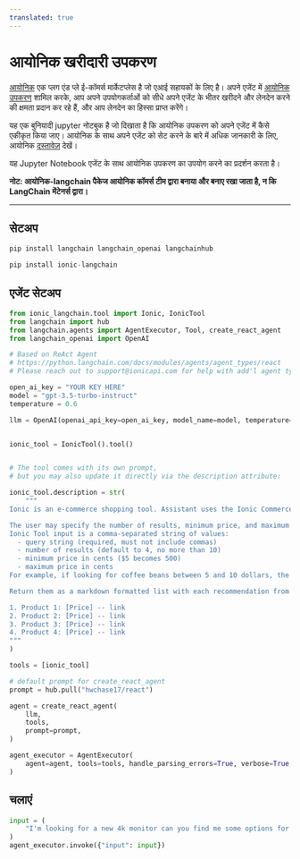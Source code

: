 ```yaml
---
translated: true
---
```


# आयोनिक खरीदारी उपकरण

[आयोनिक](https://www.ioniccommerce.com/) एक प्लग एंड प्ले ई-कॉमर्स मार्केटप्लेस है जो एआई सहायकों के लिए है। अपने एजेंट में [आयोनिक उपकरण](https://github.com/ioniccommerce/ionic_langchain) शामिल करके, आप अपने उपयोगकर्ताओं को सीधे अपने एजेंट के भीतर खरीदने और लेनदेन करने की क्षमता प्रदान कर रहे हैं, और आप लेनदेन का हिस्सा प्राप्त करेंगे।

यह एक बुनियादी jupyter नोटबुक है जो दिखाता है कि आयोनिक उपकरण को अपने एजेंट में कैसे एकीकृत किया जाए। आयोनिक के साथ अपने एजेंट को सेट करने के बारे में अधिक जानकारी के लिए, आयोनिक [दस्तावेज़](https://docs.ioniccommerce.com/introduction) देखें।

यह Jupyter Notebook एजेंट के साथ आयोनिक उपकरण का उपयोग करने का प्रदर्शन करता है।

**नोट: आयोनिक-langchain पैकेज आयोनिक कॉमर्स टीम द्वारा बनाया और बनाए रखा जाता है, न कि LangChain मेंटेनर्स द्वारा।**

---

## सेटअप

```python
pip install langchain langchain_openai langchainhub
```

```python
pip install ionic-langchain
```

## एजेंट सेटअप

```python
from ionic_langchain.tool import Ionic, IonicTool
from langchain import hub
from langchain.agents import AgentExecutor, Tool, create_react_agent
from langchain_openai import OpenAI

# Based on ReAct Agent
# https://python.langchain.com/docs/modules/agents/agent_types/react
# Please reach out to support@ionicapi.com for help with add'l agent types.

open_ai_key = "YOUR KEY HERE"
model = "gpt-3.5-turbo-instruct"
temperature = 0.6

llm = OpenAI(openai_api_key=open_ai_key, model_name=model, temperature=temperature)


ionic_tool = IonicTool().tool()


# The tool comes with its own prompt,
# but you may also update it directly via the description attribute:

ionic_tool.description = str(
    """
Ionic is an e-commerce shopping tool. Assistant uses the Ionic Commerce Shopping Tool to find, discover, and compare products from thousands of online retailers. Assistant should use the tool when the user is looking for a product recommendation or trying to find a specific product.

The user may specify the number of results, minimum price, and maximum price for which they want to see results.
Ionic Tool input is a comma-separated string of values:
  - query string (required, must not include commas)
  - number of results (default to 4, no more than 10)
  - minimum price in cents ($5 becomes 500)
  - maximum price in cents
For example, if looking for coffee beans between 5 and 10 dollars, the tool input would be `coffee beans, 5, 500, 1000`.

Return them as a markdown formatted list with each recommendation from tool results, being sure to include the full PDP URL. For example:

1. Product 1: [Price] -- link
2. Product 2: [Price] -- link
3. Product 3: [Price] -- link
4. Product 4: [Price] -- link
"""
)

tools = [ionic_tool]

# default prompt for create_react_agent
prompt = hub.pull("hwchase17/react")

agent = create_react_agent(
    llm,
    tools,
    prompt=prompt,
)

agent_executor = AgentExecutor(
    agent=agent, tools=tools, handle_parsing_errors=True, verbose=True, max_iterations=5
)
```

## चलाएं

```python
input = (
    "I'm looking for a new 4k monitor can you find me some options for less than $1000"
)
agent_executor.invoke({"input": input})
```
